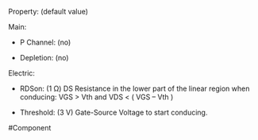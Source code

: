 Property: (default value)

Main:
- P Channel: (no)

- Depletion: (no)

Electric:
- RDSon: (1 Ω)
   DS Resistance in the lower part of the linear region when conducing:
    VGS > Vth and VDS < ( VGS – Vth )

- Threshold: (3 V)
   Gate-Source Voltage to start conducing.


#Component 